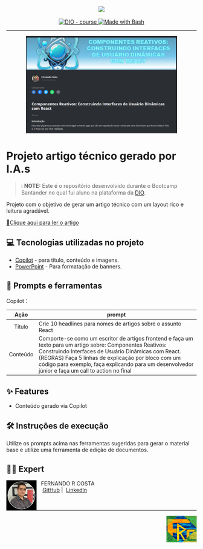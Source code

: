 <p align="center">
    <img width="100" src=".github/assets/banner.png">
</p>


<p align="center">
  <a href="https://dio.me/"><img src="https://img.shields.io/badge/DIO-Course-28DA77?logo=youtube" alt="DIO - course">
  </a>
  <a href="https://www.gnu.org/software/bash/" title="Go to Bash homepage"><img src="https://img.shields.io/badge/Prompt-Project-blue?logo=gnu-bash&amp;logoColor=white" alt="Made with Bash">
  </a>
</p>

-------

<p align="center">
  <img 
    src=".github/assets/print.png"
    width="400"  
  />
</p>

# Projeto artigo técnico gerado por I.A.s


 > ℹ️ **NOTE:** Este é o repositório desenvolvido durante o Bootcamp Santander no qual fui aluno na plataforma da [DIO](https://dio.me).


Projeto com o objetivo de gerar um artigo técnico com um layout rico e leitura agradável.

<a href="https://www.dio.me/articles/componentes-reativos-construindo-interfaces-de-usuario-dinamicas-com-react" title="View PDF now"> 📕Clique aqui para ler o artigo</a>

## 💻 Tecnologias utilizadas no projeto

- [Copilot](https://copilot.microsoft.com/) - para título, conteúdo e imagens.
- [PowerPoint](https://www.microsoft.com/en/microsoft-365/powerpoint) - Para formatação de banners.

## 📄 Prompts e ferramentas


Copilot：

|   Ação   | prompt                                                                                                                                                                                                                                                                         |
| :------: | ------------------------------------------------------------------------------------------------------------------------------------------------------------------------------------------------------------------------------------------------------------------------------ |
|  Título  | Crie 10 headlines para nomes de artigos sobre o assunto React                                                                                                                                                                                                    |
| Conteúdo | Comporte-se como um escritor de artigos frontend e faça um texto para um artigo sobre: Componentes Reativos: Construindo Interfaces de Usuário Dinâmicas com React. {REGRAS} Faça 5 linhas de explicação por bloco com um código para exemplo, faça explicando para um desenvolvedor júnior e faça um call to action no final |


## ✨ Features

- Conteúdo gerado via Copilot


## 🛠️ Instruções de execução

Utilize os prompts acima nas ferramentas sugeridas para gerar o material base e utilize uma ferramenta de edição de documentos.

## 👨‍💻 Expert

<p>
    <img 
      align=left 
      margin=10 
      width=80 
      src="./.github/assets/perfil_out23.png"
    />
    <p>&nbsp&nbsp&nbspFERNANDO R COSTA<br>
    &nbsp&nbsp&nbsp
    <a href="https://github.com/fernando-r-costa">
    GitHub</a>&nbsp;|&nbsp;
    <a href="https://www.linkedin.com/in/fernando-r-costa/">LinkedIn</a></p>
</p>
<br/>

---

<img 
      align=right 
      margin=10 
      width=80 
      src="./.github/assets/FRC.gif"
    />